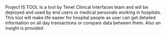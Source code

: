 Project IS TOOL
Is a tool by Tenet Clinical Interfaces team and will be deployed and used by end users or medical personals working in hospitals. This tool will make life easier for hospital people as user can get detailed information on all day transactions or compare data between them. Also an insight is provided 